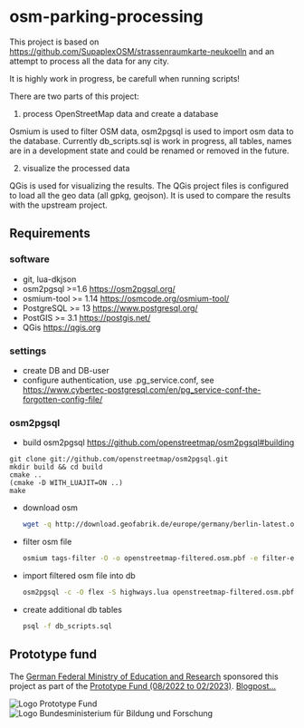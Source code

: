 # osm-parking-processing

This project is based on https://github.com/SupaplexOSM/strassenraumkarte-neukoelln and an attempt to process all the data for any city. 

It is highly work in progress, be carefull when running scripts!

There are two parts of this project:

1) process OpenStreetMap data and create a database

Osmium is used to filter OSM data, osm2pgsql is used to import osm data to the database. Currently db_scripts.sql is work in progress, all tables, names are in a development state and could be renamed or removed in the future.

2) visualize the processed data

QGis is used for visualizing the results. The QGis project files is configured to load all the geo data (all gpkg, geojson). It is used to compare the results with the upstream project.



## Requirements

### software
- git, lua-dkjson
- osm2pgsql >=1.6  https://osm2pgsql.org/
- osmium-tool >= 1.14 https://osmcode.org/osmium-tool/
- PostgreSQL >= 13 https://www.postgresql.org/
- PostGIS >= 3.1 https://postgis.net/
- QGis https://qgis.org

### settings
- create DB and DB-user
- configure authentication, use .pg_service.conf, see https://www.cybertec-postgresql.com/en/pg_service-conf-the-forgotten-config-file/

### osm2pgsql
- build osm2pgsql  https://github.com/openstreetmap/osm2pgsql#building

```
git clone git://github.com/openstreetmap/osm2pgsql.git
mkdir build && cd build
cmake ..
(cmake -D WITH_LUAJIT=ON ..)
make
```

- download osm
  ```sh
  wget -q http://download.geofabrik.de/europe/germany/berlin-latest.osm.pbf -O openstreetmap-latest.osm.pbf
  ```

- filter osm file
  ```sh
  osmium tags-filter -O -o openstreetmap-filtered.osm.pbf -e filter-expressions.txt openstreetmap-latest.osm.pbf
  ```

- import filtered osm file into db
  ```sh
  osm2pgsql -c -O flex -S highways.lua openstreetmap-filtered.osm.pbf
  ```

- create additional db tables
  ```sh
  psql -f db_scripts.sql
  ```

## Prototype fund

The [German Federal Ministry of Education and Research](https://www.bmbf.de/) sponsored this project as part of the [Prototype Fund (08/2022 to 02/2023)](https://prototypefund.de/project/parkraumdaten-aus-openstreetmap-prozessierung-und-visualisierung/). [Blogpost…](https://parkraum.osm-verkehrswende.org/posts/2022-09-01-prototype-fund)

![Logo Prototype Fund](https://parkraum.osm-verkehrswende.org/images/prototype-fund/logo-prototype-fund.svg) ![Logo Bundesministerium für Bildung und Forschung](https://parkraum.osm-verkehrswende.org/images/prototype-fund/logo-bmbf.svg)
